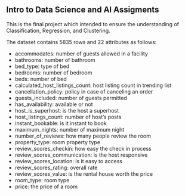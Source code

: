 ## Intro to Data Science and AI Assigments

This is the final project which intended to ensure the understanding of Classification, Regression, and Clustering.

The dataset contains 5835 rows and 22 attributes as follows:
- accommodates: number of guests allowed in a facility  
- bathrooms: number of bathroom
- bed_type: type of bed
- bedrooms: number of bedroom
- beds: number of bed
- calculated_host_listings_count: host listing count in trending list
- cancellation_policy: policy in case of canceling an order
- guests_included: number of guests permitted
- has_availability: available or not
- host_is_superhost: is the host a superhost
- host_listings_count: number of host’s posts
- instant_bookable: is it instant to book
- maximum_nights: number of maximum night
- number_of_reviews: how many people review the room
- property_type: room property type
- review_scores_checkin: how easy the check in process
- review_scores_communication: is the host responsive
- review_scores_location: is it easy to access 
- review_scores_rating: overall rate 
- review_scores_value: is the rental house worth the price
- room_type: room type
- price: the price of a room